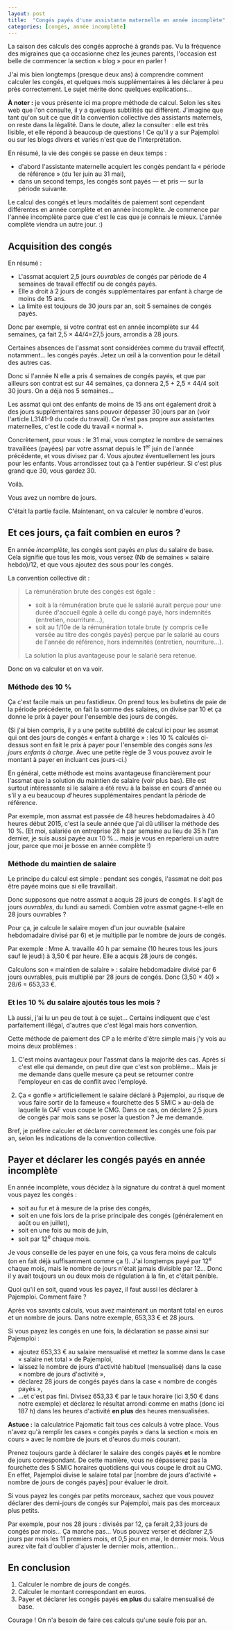 ```yaml
---
layout: post
title:  "Congés payés d'une assistante maternelle en année incomplète"
categories: [congés, année incomplète]
---
```

La saison des calculs des congés approche à grands pas. Vu la fréquence des migraines que ça occasionne chez les jeunes parents, l'occasion est belle de commencer la section « blog » pour en parler !

J'ai mis bien longtemps (presque deux ans) à comprendre comment calculer les congés, et quelques mois supplémentaires à les déclarer à peu près correctement. Le sujet mérite donc quelques explications…

<p class="alert alert-warning"><strong>À noter :</strong> je vous présente ici ma propre méthode de calcul. Selon les sites web que l'on consulte, il y a quelques subtilités qui diffèrent. J'imagine que tant qu'on suit ce que dit la convention collective des assistants maternels, on reste dans la légalité. Dans le doute, allez la consulter : elle est très lisible, et elle répond à beaucoup de questions ! Ce qu'il y a sur Pajemploi ou sur les blogs divers et variés n'est que de l'interprétation.</p> 

<div class="alert alert-info">En résumé, la vie des congés se passe en deux temps :

<ul>
    <li>d'abord l'assistante maternelle acquiert les congés pendant la « période de référence » (du 1er juin au 31 mai),</li>
    <li>dans un second temps, les congés sont payés — et pris — sur la période suivante.</li>
    </ul>
</div>

Le calcul des congés et leurs modalités de paiement sont cependant différentes en année complète et en année incomplète. Je commence par l'année incomplète parce que c'est le cas que je connais le mieux. L'année complète viendra un autre jour. :)

## Acquisition des congés

<div class="alert alert-info">
    <p>En résumé :</p>
    <ul>
        <li>L'assmat acquiert 2,5 jours <em>ouvrables</em> de congés par période de 4 semaines de travail effectif ou de congés payés.</li>
        <li>Elle a droit à 2 jours de congés supplémentaires par enfant à charge de moins de 15 ans.</li>
        <li>La limite est toujours de 30 jours par an, soit 5 semaines de congés payés.</li>
    </ul>
</div>

Donc par exemple, si votre contrat est en année incomplète sur 44 semaines, ça fait 2,5 × 44/4=27,5 jours, arrondis à 28 jours.

Certaines absences de l'assmat sont considérées comme du travail effectif, notamment... les congés payés. Jetez un œil à la convention pour le détail des autres cas.

Donc si l'année N elle a pris 4 semaines de congés payés, et que par ailleurs son contrat est sur 44 semaines, ça donnera 2,5 + 2,5 × 44/4 soit 30 jours. On a déjà nos 5 semaines...

Les assmat qui ont des enfants de moins de 15 ans ont également droit à des jours supplémentaires sans pouvoir dépasser 30 jours par an (voir l'article L3141-9 du code du travail). Ce n'est pas propre aux assistantes maternelles, c'est le code du travail « normal ».

Concrètement, pour vous : le 31 mai, vous comptez le nombre de semaines travaillées (payées) par votre assmat depuis le 1<sup>er</sup> juin de l'année précédente, et vous divisez par 4. Vous ajoutez éventuellement les jours pour les enfants. Vous arrondissez tout ça à l'entier supérieur. Si c'est plus grand que 30, vous gardez 30.

Voilà.

Vous avez un nombre de jours.

C'était la partie facile. Maintenant, on va calculer le nombre d'euros.

## Et ces jours, ça fait combien en euros ?

<p class="alert alert-info">En année <em>incomplète</em>, les congés sont payés <em>en plus</em> du salaire de base. Cela signifie que tous les mois, vous versez (Nb de semaines × salaire hebdo)/12, et que vous ajoutez des sous pour les congés.</p> 

La convention collective dit :


> La rémunération brute des congés est égale :
> 
> - soit à la rémunération brute que le salarié aurait perçue pour une durée d'accueil égale à celle du congé payé, hors indemnités (entretien, nourriture…),
> - soit au 1/10e de la rémunération totale brute (y compris celle versée au titre des congés payés) perçue par le salarié au cours de l'année de référence, hors indemnités (entretien, nourriture…).
>
> La solution la plus avantageuse pour le salarié sera retenue.

Donc on va calculer et on va voir.

### Méthode des 10 %

Ça c'est facile mais un peu fastidieux. On prend tous les bulletins de paie de la période précédente, on fait la somme des salaires, on divise par 10 et ça donne le prix à payer pour l'ensemble des jours de congés.

(Si j'ai bien compris, il y a une petite subtilité de calcul ici pour les assmat qui ont des jours de congés « enfant à charge » : les 10 % calculés ci-dessus sont en fait le prix à payer pour l'ensemble des congés *sans les jours enfants à charge*. Avec une petite règle de 3 vous pouvez avoir le montant à payer en incluant ces jours-ci.)

En général, cette méthode est moins avantageuse financièrement pour l'assmat que la solution du maintien de salaire (voir plus bas). Elle est surtout intéressante si le salaire a été revu à la baisse en cours d'année ou s'il y a eu beaucoup d'heures supplémentaires pendant la période de référence.

Par exemple, mon assmat est passée de 48 heures hebdomadaires à 40 heures début 2015, c'est la seule année que j'ai dû utiliser la méthode des 10 %. (Et moi, salariée en entreprise 28 h par semaine au lieu de 35 h l'an dernier, je suis aussi payée aux 10 %… mais je vous en reparlerai un autre jour, parce que moi je bosse en année complète !)

### Méthode du maintien de salaire

<p class="alert alert-info">Le principe du calcul est simple : pendant ses congés, l'assmat ne doit pas être payée moins que si elle travaillait.</p>

Donc supposons que notre assmat a acquis 28 jours de congés. Il s'agit de jours *ouvrables*, du lundi au samedi. Combien votre assmat gagne-t-elle en 28 jours ouvrables ?

<p class="alert alert-info">Pour ça, je calcule le salaire moyen d'un jour ouvrable (salaire hebdomadaire divisé par 6) et je multiplie par le nombre de jours de congés.</p> 

Par exemple : Mme A. travaille 40 h par semaine (10 heures tous les jours sauf le jeudi) à 3,50 € par heure. Elle a acquis 28 jours de congés.

Calculons son « maintien de salaire » : salaire hebdomadaire divisé par 6 jours ouvrables, puis multiplié par 28 jours de congés. Donc (3,50 × 40) × 28/6 = 653,33 €.

### Et les 10 % du salaire ajoutés tous les mois ?

Là aussi, j'ai lu un peu de tout à ce sujet... Certains indiquent que c'est parfaitement illégal, d'autres que c'est légal mais hors convention.

Cette méthode de paiement des CP a le mérite d'être simple mais j'y vois au moins deux problèmes :

1. C'est moins avantageux pour l'assmat dans la majorité des cas. Après si c'est elle qui demande, on peut dire que c'est son problème... Mais je me demande dans quelle mesure ça peut se retourner contre l'employeur en cas de conflit avec l'employé.

2. Ça « gonfle » artificiellement le salaire déclaré à Pajemploi, au risque de vous faire sortir de la fameuse « fourchette des 5 SMIC » au-delà de laquelle la CAF vous coupe le CMG. Dans ce cas, on déclare 2,5 jours de congés par mois sans se poser la question ? Je me demande.

Bref, je préfère calculer et déclarer correctement les congés une fois par an, selon les indications de la convention collective.

## Payer et déclarer les congés payés en année incomplète

En année incomplète, vous décidez à la signature du contrat à quel moment vous payez les congés :

- soit au fur et à mesure de la prise des congés,
- soit en une fois lors de la prise principale des congés (généralement en août ou en juillet),
- soit en une fois au mois de juin,
- soit par 12<sup>e</sup> chaque mois.

Je vous conseille de les payer en une fois, ça vous fera moins de calculs (on en fait déjà suffisamment comme ça !). J'ai longtemps payé par 12<sup>e</sup> chaque mois, mais le nombre de jours n'était jamais divisible par 12… Donc il y avait toujours un ou deux mois de régulation à la fin, et c'était pénible.

Quoi qu'il en soit, quand vous les payez, il faut aussi les déclarer à Pajemploi. Comment faire ?

Après vos savants calculs, vous avez maintenant un montant total en euros et un nombre de jours. Dans notre exemple, 653,33 € et 28 jours.

Si vous payez les congés en une fois, la déclaration se passe ainsi sur Pajemploi :

- ajoutez 653,33 € au salaire mensualisé et mettez la somme dans la case « salaire net total » de Pajemploi,
- laissez le nombre de jours d'activité habituel (mensualisé) dans la case « nombre de jours d'activité »,
- déclarez 28 jours de congés payés dans la case « nombre de congés payés »,
- …et c'est pas fini. Divisez 653,33 € par le taux horaire (ici 3,50 € dans notre exemple) et déclarez le résultat arrondi comme en maths (donc ici 187 h) dans les heures d'activité **en plus** des heures mensualisées.

<p class="alert alert-info" role="alert">
  <strong>Astuce :</strong> la calculatrice Pajomatic fait tous ces calculs à votre place. Vous n'avez qu'à remplir les cases « congés payés » dans la section « mois en cours » avec le nombre de jours et d'euros du mois courant.
</p>

<p class="alert alert-warning">Prenez toujours garde à déclarer le salaire des congés payés <strong>et</strong> le nombre de jours correspondant. De cette manière, vous ne dépasserez pas la fourchette des 5 SMIC horaires quotidiens qui vous coupe le droit au CMG. En effet, Pajemploi divise le salaire total par [nombre de jours d'activité + nombre de jours de congés payés] pour évaluer le droit.
</p>    

Si vous payez les congés par petits morceaux, sachez que vous pouvez déclarer des demi-jours de congés sur Pajemploi, mais pas des morceaux plus petits.

Par exemple, pour nos 28 jours : divisés par 12, ça ferait 2,33 jours de congés par mois… Ça marche pas… Vous pouvez verser et déclarer 2,5 jours par mois les 11 premiers mois, et 0,5 jour en mai, le dernier mois. Vous aurez vite fait d'oublier d'ajuster le dernier mois, attention…

## En conclusion

1. Calculer le nombre de jours de congés.
2. Calculer le montant correspondant en euros.
3. Payer et déclarer les congés payés **en plus** du salaire mensualisé de base.

Courage ! On n'a besoin de faire ces calculs qu'une seule fois par an.

